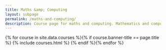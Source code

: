 ```yaml
---
title: Maths &amp; Computing
layout: subpage
permalink: /maths-and-computing/
description: Course page for maths and computing. Mathematics and computing are inexorably linked through the application of logic and number theory. This course introduces the mathematical principles and theory that underpin the computing curriculum.
---
```


<!-- Main -->
{% for course in site.data.courses %}{% if course.banner-title == page.title %}
  {% include courses.html %}
{% endif %}{% endfor %}
